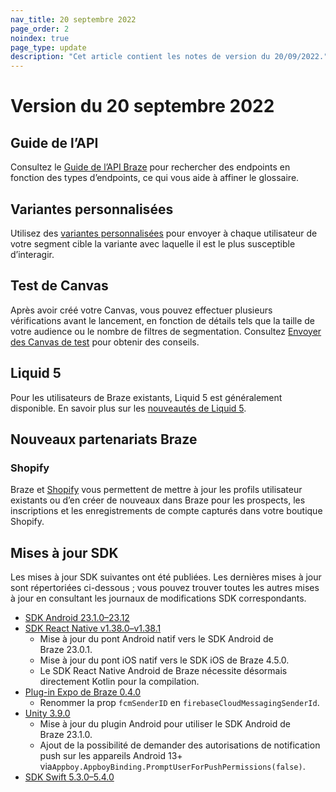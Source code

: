 ```yaml
---
nav_title: 20 septembre 2022
page_order: 2
noindex: true
page_type: update
description: "Cet article contient les notes de version du 20/09/2022."
---
```


# Version du 20 septembre 2022

## Guide de l’API
Consultez le [Guide de l’API Braze]({{site.baseurl}}/api/home) pour rechercher des endpoints en fonction des types d’endpoints, ce qui vous aide à affiner le glossaire.

## Variantes personnalisées
Utilisez des [variantes personnalisées]({{site.baseurl}}/user_guide/engagement_tools/testing/multivariant_testing/create_multivariate_campaign/#optimizations) pour envoyer à chaque utilisateur de votre segment cible la variante avec laquelle il est le plus susceptible d’interagir.

## Test de Canvas
Après avoir créé votre Canvas, vous pouvez effectuer plusieurs vérifications avant le lancement, en fonction de détails tels que la taille de votre audience ou le nombre de filtres de segmentation. Consultez [Envoyer des Canvas de test]({{site.baseurl}}/user_guide/engagement_tools/canvas/testing_canvases/sending_test_canvases/) pour obtenir des conseils.

## Liquid 5
Pour les utilisateurs de Braze existants, Liquid 5 est généralement disponible. En savoir plus sur les [nouveautés de Liquid 5]({{site.baseurl}}/user_guide/personalization_and_dynamic_content/liquid#whats-new-with-liquid-5).

## Nouveaux partenariats Braze

### Shopify
Braze et [Shopify]({{site.baseurl}}/partners/additional_channels_and_extensions/ecommerce/shopify/shopify/) vous permettent de mettre à jour les profils utilisateur existants ou d’en créer de nouveaux dans Braze pour les prospects, les inscriptions et les enregistrements de compte capturés dans votre boutique Shopify.

## Mises à jour SDK

Les mises à jour SDK suivantes ont été publiées. Les dernières mises à jour sont répertoriées ci-dessous ; vous pouvez trouver toutes les autres mises à jour en consultant les journaux de modifications SDK correspondants.

- [SDK Android 23.1.0–23.12](https://github.com/braze-inc/braze-android-sdk/blob/master/CHANGELOG.md)
- [SDK React Native v1.38.0–v1.38.1](https://github.com/braze-inc/braze-expo-plugin/blob/main/CHANGELOG.md)
	- Mise à jour du pont Android natif vers le SDK Android de Braze 23.0.1.
	- Mise à jour du pont iOS natif vers le SDK iOS de Braze 4.5.0.
	- Le SDK React Native Android de Braze nécessite désormais directement Kotlin pour la compilation.
- [Plug-in Expo de Braze 0.4.0](https://github.com/braze-inc/braze-expo-plugin/blob/main/CHANGELOG.md)
	- Renommer la prop `fcmSenderID` en `firebaseCloudMessagingSenderId`.
- [Unity 3.9.0](https://github.com/Appboy/appboy-unity-sdk/blob/master/CHANGELOG.md)
	- Mise à jour du plugin Android pour utiliser le SDK Android de Braze 23.1.0.
	- Ajout de la possibilité de demander des autorisations de notification push sur les appareils Android 13+ via`Appboy.AppboyBinding.PromptUserForPushPermissions(false)`.
- [SDK Swift 5.3.0–5.4.0](https://github.com/braze-inc/braze-swift-sdk/blob/main/CHANGELOG.md#540)
